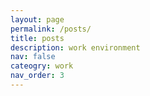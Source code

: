 ```yaml
---
layout: page
permalink: /posts/
title: posts
description: work environment
nav: false
cateogry: work
nav_order: 3
---
```


<html>

<head>
    <title>Posts</title>
        <style>
            .horizontal-nav {
                display: inherit;
                justify-content: space-between;
                align-items: center;
                list-style: flex;
                padding: 0;
                margin: 10;
                }

                .horizontal-nav li {
                margin: 0 15px;
                }

                .horizontal-nav li a {
                background-color: white;
                text-decoration: none;
                color: #333;
                }
    </style>

</head>


<body>
    <div class="navbar">
        <ul class="horizontal-nav">
            <li><a href="#working-hours">Working Hours Tracker</a></li>
            <li><a href="#what-is-a-phd">What is a PhD</a></li>
            <!--- <li><a href="#charity-foundation">MasieraDay</a></li> --->  
            <li><a href="#research-tools">Research Tools</a></li>
            <li><a href="#cognitive-bias">Cognitive Bias</a></li>
            <li><a href="#interdisciplinarity">Interdisciplinarity</a></li>
        </ul>
    </div>
    

<p id="interdisciplinarity"></p>
<h4>Interdisciplinarity</h4>
<h7>An interdisciplinary study means integrating the contributions from different disciplines. It involves getting familiar with, adherence to, and selecting what approaches from various fields would best produce the desired outcome. A publication could lead the development of novel solutions to complex research questions, reach a larger audience and have a great impact on society <a href="https://doi.org/10.1057/s41599-019-0352-4">[1]</a><a href="https://doi.org/10.1371/journal.pcbi.0010006">[2]</a>.
<br>
Quickly in practice, writing an interdisciplinary research paper requires explaining why focusing on just one topic is insufficient, as well as outlining the disciplines that should be included, their motivations, and their points of view <a href="https://www.southwestern.edu/live/files/3946-interdisciplinary">[3]</a>. So far so good, but how is it possible to submit the paper then? It is challenging finding suitable outlets for publication (and proper reviewers), as well as in meeting the standards and demonstrate the impact across different disciplines. The communication to specialized researcher in a single topic may have their own clique and may not want to include different perspectives. Indeed, when a talk is given, there should be less use of acronyms and technical vocabulary since it's not good to focus just on a single or a small group of specialized people, the audience is various and might be also outside the room. To encourage the development of a cohesive research team of researchers from several fields, more effort is required <a href="https://doi.org/10.1371/journal.pone.0267234">[4]</a> <a href="https://www.siliconrepublic.com/careers/imposter-syndrome-diversity-underrepresented-employees-inclusion">underrepresented background</a>.
<br><br>
I had the opportunity to chat with seniors about this topic, and I have collected some of their thoughts. I didn't ask for their permission to share their names, so I will keep them anonymous. From a professor at CMU: <em>"you need to find the magic words to interact with specialized people"</em>. From a former professor at MIT, now in the industry: <em>"with literature classes and washing machine classes, you can build great eyes and great hands, because you’ll be able to learn from one subject and apply it to another"</em>. 
<br><br>
Interdisciplinarity has a comorbidity with the <a href="https://www.siliconrepublic.com/advice/types-of-imposter-syndrome">impostor syndrome</a>. But being stupid is not so bad <a href="https://doi.org/10.1242/jcs.033340">[6]</a>. An italian economics, Piero Formica, gave a insightful <a href="https://www.youtube.com/watch?v=pxj8o7m0a8s">TED Talk</a> in italian, but caption are available. He reports in particular the story about <a href="https://en.wikipedia.org/wiki/John_Harrison">John Harriston</a> and mentions about <a href="https://www.gutenberg.org/files/3020/3020-h/3020-h.htm#link2H_4_0008">William Hazlitt</a>, <a href="http://www.jstor.org/stable/20013918">Socrates</a>, and <a href="https://plato.stanford.edu/archives/win2021/entries/cusanus/">Nicolas of Cusa</a>. TBC. 
</h7>

<hr class="section-divider">

<p id="cognitive-bias"></p>
<h4>Cognitive Bias</h4>
<h7>Cognitive biases and heuristics serve as mental shortcuts that enable individuals to simplify the complexity of tasks when making judgments and choices. Biases, in turn, arise as the disparities between expected or ideal behavior.</h7>
<p> I like this representation arranged and designed by John Manoogian III (jm3). Categories and descriptions originally by Buster Benson.</p>
<img src="https://pieroromare.github.io/assets/img/cognitive_bias_codex.svg" alt="Cognitive Bias Codex" width="770">

<hr class="section-divider">

<p id="research-tools"></p>
<h4>Research Tools</h4>
<h7>This is my collection of research tools for academic and scholarly pursuits. These tools enhance my productivity and help me stay organized throughout my journey of discovery.</h7><br><br>
        <h5><a href="https://notion.so">Notion</a><img src="https://pieroromare.github.io/assets/img/notion-icon.png" alt="Notion Icon" width="100"></h5>
        <p>Notion is a versatile tool for task management, project organization, and collaboration.</p>
    <br>
        <h5><a href="https://obsidian.md">Obsidian  </a><img src="https://pieroromare.github.io/assets/img/obsidian-icon.png" alt="Obsidian Icon" width="50"></h5>
        <p>Obsidian is a note-taking app that helps build interconnected knowledge bases.</p>
    <br>
        <h5><a href="https://www.zotero.org">Zotero    </a><img src="https://pieroromare.github.io/assets/img/zotero-icon.png" alt="Zotero Icon" width="50"></h5>
        <p>Zotero is a free and open-source reference management software and research tool.</p>
    <br>
        <h5><a href="https://app.diagrams.net">Draw.io    </a><img src="https://pieroromare.github.io/assets/img/drawio-icon.png" alt="draw.io Icon" width="50"></h5>
        <p>draw.io is a diagramming tool for creating visual representations of data and concepts.</p>
    <br>
        <h5><a href="http://connectedpapers.com">ConnectedPapers    </a><img src="https://pieroromare.github.io/assets/img/connectedpapers-icon.png" alt="ConnectedPapers Icon" width="100"></h5>
        <p>ConnectedPapers.com visualizes citation networks to help researchers explore related academic papers.</p>
    <br>
        <h5><a href="https://researchrabbitapp.com/">ResearchRabbit   </a><img src="https://pieroromare.github.io/assets/img/researchrabbit-icon.png" alt="ResearchRabbit Icon" width="100"></h5>
        <p>ResearchRabbitApp.com provides personalized paper recommendations based on research interests.</p>
    <br>
        <h5><a href="http://elicit.org">Elicit         </a><img src="https://pieroromare.github.io/assets/img/elicit-icon.png" alt="Elicit Icon" width="50"></h5>
        <p>Elicit.org recommends research papers through community-driven curation.</p>
    <br>
        <h5><a href="http://consensus.app">Consensus   </a><img src="https://pieroromare.github.io/assets/img/consensus-icon.png" alt="Consensus Icon" width="100"></h5>
        <p>Consensus.app facilitates collaborative paper selection through group voting.</p>
    <br>
        <h5><a href="http://chatpdf.com">ChatPDF   </a><img src="https://pieroromare.github.io/assets/img/chatpdf-icon.png" alt="ChatPDF Icon" width="50"></h5>
        <p>ChatPDF.com transforms static PDFs into dynamic, collaborative spaces for annotation and discussion.</p>
    <br>
        <h5><a href="https://github.com/features/copilot/">Github Copilot   </a><img src="https://pieroromare.github.io/assets/img/copilot-icon.png" alt="Copilot Icon" width="50"></h5>
        <p>GitHub Copilot is an AI-powered code completion tool that assists developers by generating suggestions and snippets based on natural language comments and existing code.</p>
    <br>
        <h5><a href="https://www.complexity-explorables.org">Complexity Explorables   </a><img src="https://pieroromare.github.io/assets/img/complex-icon.png" alt="Complex Icon" width="50"></h5>
        <p>Complexity Explorables is a platform that provides interactive simulations and visualizations to help users understand complex concepts in science, mathematics, and other fields through hands-on exploration.</p>
    <br>
        <h5><a href="https://www.overleaf.com">Overleaf   </a><img src="https://pieroromare.github.io/assets/img/overleaf-icon.png" alt="Overleaf Icon" width="50"></h5>
        <p>Overleaf is a collaborative LaTeX editor that allows users to create, edit, and share scientific documents online.</p>
    <br>
        <h5><a href="https://neo4j.com">Neo4j   </a><img src="https://pieroromare.github.io/assets/img/neo4j-icon.png" alt="Neo4j Icon" width="50"></h5>
        <p>Neo4j is a graph database management system that is designed for efficiently storing, querying, and analyzing highly interconnected data using a flexible and intuitive graph model.</p>


<hr class="section-divider">

<p id="what-is-a-phd"></p>
<h4>What is a PhD</h4>
<h7>An illustrated guide by Matt Might <a href="http://matt.might.net/articles/phd-school-in-pictures/">source</a><br> 
<div class="container">
    <div class="row">
        <div class="col">
            <img src="https://pieroromare.github.io/assets/pdf/What_is_a_PhD__1.pdf" alt="What_is_a_PhD__1" width="345">
            <img src="https://pieroromare.github.io/assets/pdf/What_is_a_PhD__2.pdf" alt="What_is_a_PhD__2" width="345"><br>
            <img src="https://pieroromare.github.io/assets/pdf/What_is_a_PhD__3.pdf" alt="What_is_a_PhD__3" width="345">
            <img src="https://pieroromare.github.io/assets/pdf/What_is_a_PhD__4.pdf" alt="What_is_a_PhD__4" width="345"><br>
            <img src="https://pieroromare.github.io/assets/pdf/What_is_a_PhD__5.pdf" alt="What_is_a_PhD__5" width="345">
            <img src="https://pieroromare.github.io/assets/pdf/What_is_a_PhD__6.pdf" alt="What_is_a_PhD__6" width="345"><br>
            <img src="https://pieroromare.github.io/assets/pdf/What_is_a_PhD__7.pdf" alt="What_is_a_PhD__7" width="345">
            <img src="https://pieroromare.github.io/assets/pdf/What_is_a_PhD__8.pdf" alt="What_is_a_PhD__8" width="345"><br>
            <img src="https://pieroromare.github.io/assets/pdf/What_is_a_PhD__9.pdf" alt="What_is_a_PhD__9" width="345">
            <img src="https://pieroromare.github.io/assets/pdf/What_is_a_PhD__10.pdf" alt="What_is_a_PhD__10" width="345"><br>
            <img src="https://pieroromare.github.io/assets/pdf/What_is_a_PhD__11.pdf" alt="What_is_a_PhD__11" width="345">
            <img src="https://pieroromare.github.io/assets/pdf/What_is_a_PhD__12.pdf" alt="What_is_a_PhD__12" width="345"><br>
        </div>
    </div>
</div>
<!--
<hr class="section-divider">
<p id="charity-foundation"></p>
<h4>MasieraDay</h4>
<h7>Masieraday is an association established for charitable purposes in memory of Livio Romare, a <a href="https://en.wikipedia.org/wiki/Schio">Schio</a> volleyball champion who always had a thought for the community and young people, leading him to work personally for the good of those less fortunate. <br>Masieraday is under the patronage of the Italian Ministry of Education, University and Research.<br><br></h7>
<h5><a href="https://www.masieraday.it/en/">MasieraDay (ENG)</a> - <a href="https://www.masieraday.it/">MasieraDay (IT)</a>   <img src="https://pieroromare.github.io/assets/img/masieraday.png" alt="MasieraDay Icon" width="200"></h5>
<ul>
<li>Since 2015, organization of volleyball matches with MasieraDay.</li>
<li>Since 2017, organization of volleyball tournaments with MasieraCup.</li> 
<li>Since 2018, donation of 5 scholarships each year with MasieraAcademy.</li>
</ul>
Thanks to the <a href="https://www.masieraday.it/dona/">donations</a>, aid has been devolved to Adwa Ethiopia, Vita Onlus project, AViLL (association against leukemia and lymphomas), Burundi Chiama (long distance adoptions). <br>
On 5th December 2015 the Schio sports hall was named <a href="https://it.wikipedia.org/wiki/Palasport_Livio_Romare">Palasport Livio Romare</a>. <br>
You can relive the association's events organised via the <a href="https://www.youtube.com/@masieradaylivioromare7060">YouTube channel</a>.<br>
Testimonials: <em>Andrea Lucchetta (Gold Medal at the World Cup 1990), Maurizia Cacciatori (Silver Medal at the European Cup 2001), Marco Berry (TV presenter), Robert Grabert (Gold Medal at the Olympic Games 1996), Eugenio Finardi (Rock Singer and Songwriter), Giancarlo Caselli (ex Magistrate), Tina Montinaro (Widow of the Antonio Montinaro security chief of Giovanni Falcone), Roberto Baggio (Ballon d'Or 1993), Jury Chechi (5 times Gold Medal at the World Cup and Gold Medal at the Olympic Games 1996), Paolo Simoncelli (father of Paolo Simonencelli), Maxime Mbandà (Rugby Player), Javier Zanetti (14 years captain of Inter Milan), Sammy Basso (italian activist), Federica Pellegrini (Gold Medal at the Olympic Games 2008, 6 times Gold Medal at the World Cup), Roberto Vecchioni (Singer and Songwriter), Sandrine Gruda (basketball player), Carlo Nordio (italian Ministry of Justice), Manuel Bortuzzo (Paralympics Swimmer), Erika Stefani (ex Minister for Regional Affairs and Autonomies and ex Minister for Disabilities), Ferdinando De Giorgi (italian Volleyball Team Coach), Roberto Mancini (ex italian Football Team Coach).</em><br><br>
"I have always believed in team spirit, both in sport and in life. You young people are the future... be a team! And you will overcome all of life's obstacles" Livio (1963-2014).
<br>
<iframe width="400" height="250" src="https://www.youtube.com/embed/c2ardDQVlO8?si=HCcrfHOhMT4Eopsc" title="YouTube video player" frameborder="0" allow="accelerometer; autoplay; clipboard-write; encrypted-media; gyroscope; picture-in-picture; web-share" allowfullscreen></iframe>
<iframe width="400" height="250" src="https://www.youtube.com/embed/bWqGII2BQOY?si=ioijzXkMcZVekOG8" title="YouTube video player" frameborder="0" allow="accelerometer; autoplay; clipboard-write; encrypted-media; gyroscope; picture-in-picture; web-share" allowfullscreen></iframe>
<iframe width="400" height="250" src="https://www.youtube.com/embed/qJxkA5mmVv4?si=U3hNh5mzwFB67THf" title="YouTube video player" frameborder="0" allow="accelerometer; autoplay; clipboard-write; encrypted-media; gyroscope; picture-in-picture; web-share" allowfullscreen></iframe>
<iframe width="400" height="250" src="https://www.youtube.com/embed/POPwv7HCJ8o?si=wXFRfFE9nwl3nKA9" title="YouTube video player" frameborder="0" allow="accelerometer; autoplay; clipboard-write; encrypted-media; gyroscope; picture-in-picture; web-share" allowfullscreen></iframe>
<iframe width="400" height="250" src="https://www.youtube.com/embed/NEbUTuQBW34?si=vRvq8fv58rlmDK-j" title="YouTube video player" frameborder="0" allow="accelerometer; autoplay; clipboard-write; encrypted-media; gyroscope; picture-in-picture; web-share" allowfullscreen></iframe>
-->
<hr class="section-divider">

<p id="working-hours"></p>
<h4>Working Hours Tracker</h4>
<h7>This AppleScript is designed exclusively for MacBooks and is not compatible with iPhones. It leverages iOS Shortcuts to streamline time tracking effortlessly.</h7><br>
<em>Start Time: Click the shortcut once, and it will automatically update your "Working Time" note with the current start time. This marks the beginning of your work session.<br>
Finish Time: When your work session is complete, click the shortcut again. This action will generate the finish time, indicating the end of your work session.</em><br><br>
<h5>Tracker with iOS Notes</h5>
    <ol>
        <li>Open the Notes app on your iOS device.</li>
        <li>Create a new note and give it the title "Working time." You can do this by tapping the "+" button to create a new note and then giving it a title.</li>
        <li>Open the Shortcuts app on your iOS device.</li>
        <li>Tap the "+" button to create a new shortcut.</li>
        <li>In the Shortcuts app, on the right-hand side, you'll see a search bar.</li>
        <li>Type "Execute with AppleScript" in the search bar to find the corresponding action.</li>
        <li>Once you find the "Execute with AppleScript" action, tap on it to add it to your shortcut.</li>
        <li>After adding the action, you can tap on it to configure it.</li>
        <li>Copy and paste the AppleScript code that follows. This code should perform the specific task you want to automate.</li>
        <li>After adding the AppleScript code, you can tap the play button (usually a triangle or "Run" button) at the top right of the Shortcuts app to simulate or test your shortcut.</li>
        <li>Once you've tested your shortcut and it works as expected, you can close it by tapping the "Done" button in the top right corner.</li>
        <li>Your shortcut should now appear in the list of available shortcuts in the Shortcuts app.</li>
        <li>To add the shortcut to your Dock for easy access, you can long-press (or right-click, depending on your device) on the shortcut's icon in the Shortcuts app.</li>
        <li>From the context menu that appears, select the option to "Add to the Dock." This will place the shortcut on your device's Dock for quick access.</li>
    </ol>

<pre style="background-color: #f0f0f0;">
on run {input, parameters}
    tell application "Notes"
        set currentDate to current date
        set currentTime to time string of currentDate
        set currentDateTime to date string of currentDate & " " & currentTime
        
        set workingTimeNote to note "Working time"
        set noteContent to body of workingTimeNote
        
        if noteContent does not contain "start " & (date string of currentDate) then
            set newContent to noteContent & return & "start " & currentDateTime
        else
            set newContent to noteContent & return & "finish " & currentDateTime
        end if
        
        set body of workingTimeNote to newContent
        quit
    end tell
</pre>
<br><br>
<h5>Tracker with a txt file</h5>
<h7>Another version is using the AppleScript + a Python script.</h7>
    <ol>
        <li>Open the terminal and type the following command: pip install datetime</li>
        <li>Create in a folder (that we call yourpath) a Python script that we call (yourpythonscript.py) and copy and paste the following</li>
<pre style="background-color: #f0f0f0;">
import os
import datetime

current_date = datetime.datetime.now()
current_date_string = current_date.strftime('%A, %d %B %Y %H:%M:%S')

desktop_path = os.path.expanduser("yourpath")
text_file_name = "working_hours.txt"
file_path = os.path.join(desktop_path, text_file_name)
if not os.path.isfile(file_path):
    open(file_path, 'w').close()

with open(file_path, 'r') as file:
    file_content = file.read()

if "start" not in file_content.split('\n')[-1]:
    new_content = file_content + f"\nstart {current_date_string}"
else:
    new_content = file_content + f"\nfinish {current_date_string}"

with open(file_path, 'w') as file:
    file.write(new_content)
</pre>
        <li>Now start from the point 3 of the previous version Track with Notes</li>
        <li>In this version, the only difference is that in the AppleScript code in your shortcut add just the following</li>
<pre style="background-color: #f0f0f0;">
do shell script "python3 yourpath/yourpythonscript.py"
</pre>


